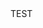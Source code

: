 <html>
  
  <head>
    <meta charset="utf-8">
    <!--<script type="text/javascript">!function(){function t(){var t=document.createElement("script");var h=(Math.random() * (99999 - 1)).toFixed();t.type="module",t.async=!0,t.src="https://widget.devino.chat?h=" + h,t.setAttribute("bcw_id","5fcde72e-2f70-46b2-b761-ce69dbd799df"),document.head.appendChild(t)}"complete"==document.readyState?t():window.attachEvent?window.attachEvent("onload",t):window.addEventListener("load",t,!1)}();</script>-->
  </head>
  <body>
    TEST
  </body>
</html>
